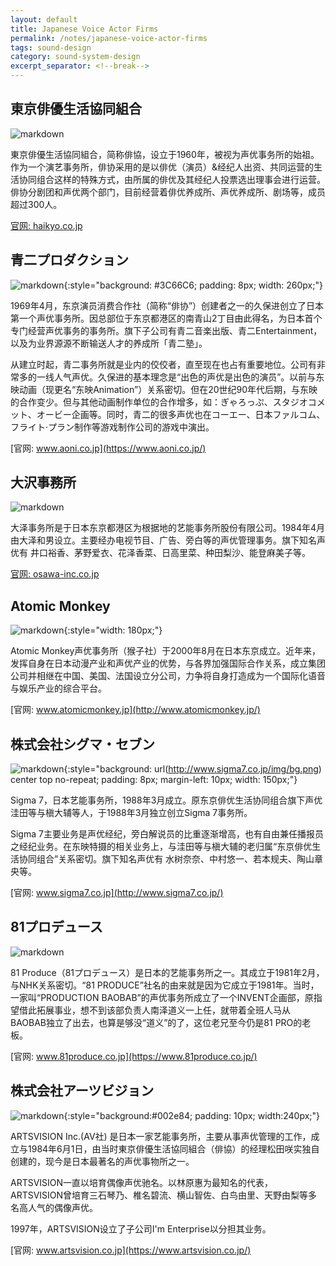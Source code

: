 ```yaml
---
layout: default
title: Japanese Voice Actor Firms
permalink: /notes/japanese-voice-actor-firms
tags: sound-design 
category: sound-system-design
excerpt_separator: <!--break-->
---
```


<!--break-->  

## 東京俳優生活協同組合

![markdown](https://haikyo.co.jp/common/img/logo_header01.gif "俳協")

東京俳優生活協同組合，简称俳協，设立于1960年，被视为声优事务所的始祖。作为一个演艺事务所，俳协采用的是以俳优（演员）&经纪人出资、共同运营的生活协同组合这样的特殊方式，由所属的俳优及其经纪人投票选出理事会进行运营。俳协分剧团和声优两个部门，目前经营着俳优养成所、声优养成所、剧场等，成员超过300人。

[官网: haikyo.co.jp](https://haikyo.co.jp/)
   
## 青二プロダクション

![markdown](https://www.aoni.co.jp/img/common/logo.png "青二"){:style="background: #3C66C6; padding: 8px; width: 260px;"}

1969年4月，东京演员消费合作社（简称“俳协”）创建者之一的久保进创立了日本第一个声优事务所。因总部位于东京都港区的南青山2丁目由此得名，为日本首个专门经营声优事务的事务所。旗下子公司有青二音楽出版、青二Entertainment，以及为业界源源不断输送人才的养成所「青二塾」。

从建立时起，青二事务所就是业内的佼佼者，直至现在也占有重要地位。公司有非常多的一线人气声优。久保进的基本理念是“出色的声优是出色的演员”。以前与东映动画（现更名“东映Animation”）关系密切。但在20世纪90年代后期，与东映的合作变少。但与其他动画制作单位的合作增多，如：ぎゃろっぷ、スタジオコメット、オービー企画等。同时，青二的很多声优也在コーエー、日本ファルコム、フライト·プラン制作等游戏制作公司的游戏中演出。

[官网: www.aoni.co.jp](https://www.aoni.co.jp/)
   
   
## 大沢事務所

![markdown](https://osawa-inc.co.jp/wordpress/wp-content/themes/osawa/images/common/osawa31878.png "大沢")

大泽事务所是于日本东京都港区为根据地的艺能事务所股份有限公司。1984年4月由大泽和男设立。主要经办电视节目、广告、旁白等的声优管理事务。旗下知名声优有 井口裕香、茅野爱衣、花泽香菜、日高里菜、种田梨沙、能登麻美子等。

[官网: osawa-inc.co.jp](https://osawa-inc.co.jp/)
   
   
## Atomic Monkey

![markdown](http://atomicmonkey.cn/home/images/bg2.jpg "猴子社"){:style="width: 180px;"}

Atomic Monkey声优事务所（猴子社）于2000年8月在日本东京成立。近年来，发挥自身在日本动漫产业和声优产业的优势，与各界加强国际合作关系，成立集团公司并相继在中国、美国、法国设立分公司，力争将自身打造成为一个国际化语音与娱乐产业的综合平台。

[官网: www.atomicmonkey.jp](http://www.atomicmonkey.jp/)
   
   
## 株式会社シグマ・セブン

![markdown](http://www.sigma7.co.jp/img/logo.png){:style="background: url(http://www.sigma7.co.jp/img/bg.png) center top no-repeat; padding: 8px; margin-left: 10px; width: 150px;"}

Sigma 7，日本艺能事务所，1988年3月成立。原东京俳优生活协同组合旗下声优洼田等与槇大辅等人，于1988年3月独立创立Sigma 7事务所。

Sigma 7主要业务是声优经纪，旁白解说员的比重逐渐增高，也有自由兼任播报员之经纪业务。在东映特摄的相关业务上，与洼田等与槇大辅的老归属“东京俳优生活协同组合”关系密切。旗下知名声优有 水树奈奈、中村悠一、若本规夫、陶山章央等。

[官网: www.sigma7.co.jp](http://www.sigma7.co.jp/)
   
   
## 81プロデュース

![markdown](https://www.81produce.co.jp/dcms_media/image/common/logo.png)

81 Produce（81プロデュース）是日本的艺能事务所之一。其成立于1981年2月，与NHK关系密切。“81 PRODUCE”社名的由来就是因为它成立于1981年。当时，一家叫“PRODUCTION BAOBAB”的声优事务所成立了一个INVENT企画部，原指望借此拓展事业，想不到该部负责人南泽道义一上任，就带着全班人马从BAOBAB独立了出去，也算是够没“道义”的了，这位老兄至今仍是81 PRO的老板。

[官网: www.81produce.co.jp](https://www.81produce.co.jp/)


## 株式会社アーツビジョン

![markdown](https://www.artsvision.co.jp/wp-content/themes/artsvision999/images/logo.png){:style="background:#002e84; padding: 10px; width:240px;"}

ARTSVISION Inc.(AV社) 是日本一家艺能事务所，主要从事声优管理的工作，成立与1984年6月1日，由当时東京俳優生活協同組合（俳協）的经理松田咲实独自创建的，现今是日本最著名的声优事物所之一。

ARTSVISION一直以培育偶像声优驰名。以林原惠为最知名的代表，ARTSVISION曾培育三石琴乃、椎名碧流、横山智佐、白鸟由里、天野由梨等多名高人气的偶像声优。

1997年，ARTSVISION设立了子公司I'm Enterprise以分担其业务。

[官网: www.artsvision.co.jp](https://www.artsvision.co.jp/)
